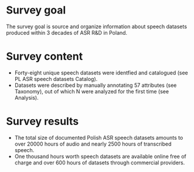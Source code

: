 # Survey goal
The survey goal is source and organize information about speech datasets produced within 3 decades of ASR R&D in Poland.<br>
# Survey content
- Forty-eight unique speech datasets were identfied and catalogued (see PL ASR speech datasets Catalog).<br>
- Datasets were described by manually annotating 57 attributes (see Taxonomy), out of which N were analyzed for the first time (see Analysis).<br>
# Survey results
- The total size of documented Polish ASR speech datasets amounts to over 20000 hours of audio and nearly 2500 hours of transcribed speech.<br>
- One thousand hours worth speech datasets are available online free of charge and over 600 hours of datasets through commercial providers.
